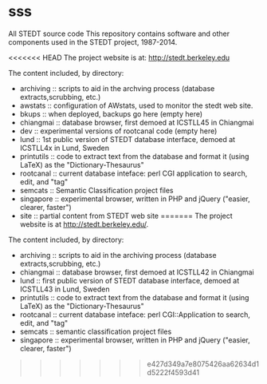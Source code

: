 sss
===

All STEDT source code
This repository contains software and other components used in the
STEDT project, 1987-2014.

<<<<<<< HEAD
The project website is at: http://stedt.berkeley.edu

The content included, by directory:

* archiving :: scripts to aid in the archving process (database extracts,scrubbing, etc.)
* awstats :: configuration of AWstats, used to monitor the stedt web site.
* bkups  :: when deployed, backups go here (empty here)
* chiangmai :: database browser, first demoed at ICSTLL45 in Chiangmai
* dev :: experimental versions of rootcanal code (empty here)
* lund :: 1st public version of STEDT database interface, demoed at ICSTLL4x in Lund, Sweden
* printutils  :: code to extract text from the database and format it (using LaTeX) as the "Dictionary-Thesaurus"
* rootcanal :: current database inteface: perl CGI application to search, edit, and "tag"
* semcats :: Semantic Classification project files
* singapore :: experimental browser, written in PHP and jQuery ("easier, clearer, faster")
* site :: partial content from STEDT web site
=======
The project website is at <http://stedt.berkeley.edu/>.

The content included, by directory:

* archiving :: scripts to aid in the archiving process (database extracts,scrubbing, etc.)
* chiangmai :: database browser, first demoed at ICSTLL42 in Chiangmai
* lund :: first public version of STEDT database interface, demoed at ICSTLL43 in Lund, Sweden
* printutils  :: code to extract text from the database and format it (using LaTeX) as the "Dictionary-Thesaurus"
* rootcanal :: current database inteface: perl CGI::Application to search, edit, and "tag"
* semcats :: semantic classification project files
* singapore :: experimental browser, written in PHP and jQuery ("easier, clearer, faster")
>>>>>>> e427d349a7e8075426aa62634d1d5222f4593d41
